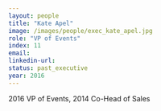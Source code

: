 ```yaml
---
layout: people
title: "Kate Apel"
image: /images/people/exec_kate_apel.jpg
role: "VP of Events"
index: 11
email:
linkedin-url:
status: past_executive
year: 2016
---
```

2016 VP of Events, 2014 Co-Head of Sales

